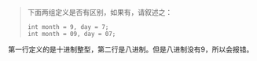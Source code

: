 > 下面两组定义是否有区别，如果有，请叙述之：
>
> ```
>int month = 9, day = 7;
> int month = 09, day = 07;
>```

第一行定义的是十进制整型，第二行是八进制。但是八进制没有9，所以会报错。
